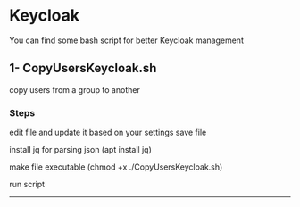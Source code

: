 # Keycloak
You can find some bash script for better Keycloak management

## 1- CopyUsersKeycloak.sh
 copy users from a group to another

### Steps
edit file and update it based on your settings
save file

install jq for parsing json (apt install jq)

make file executable (chmod +x ./CopyUsersKeycloak.sh)

run script

----------------------------------------------------
